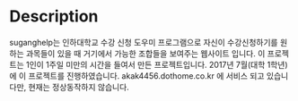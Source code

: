 # Description
suganghelp는 인하대학교 수강 신청 도우미 프로그램으로 자신이 수강신청하기를 원하는 과목들이 있을 때 거기에서 가능한 조합들을 보여주는 웹사이트 입니다. 
이 프로젝트는 1인이 1주일 미만의 시간을 들여서 만든 프로젝트입니다. 2017년 7월(대학 1학년)에 이 프로젝트를 진행하였습니다.
akak4456.dothome.co.kr 에 서비스 되고 있습니다만, 현재는 정상동작하지 않습니다.

